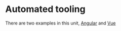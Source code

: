 # Automated tooling

There are two examples in this unit, [Angular](angular-example) and [Vue](vue-example)
